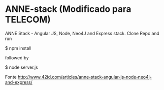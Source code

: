 ANNE-stack (Modificado para TELECOM)
==========

ANNE Stack - Angular JS, Node, Neo4J and Express stack.
Clone Repo and run
 
$ npm install

followed by

$ node server.js

Fonte http://www.42id.com/articles/anne-stack-angular-js-node-neo4j-and-express/


